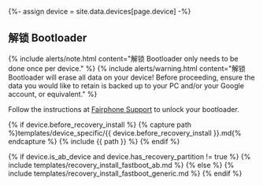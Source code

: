 {%- assign device = site.data.devices[page.device] -%}

## 解锁 Bootloader

{% include alerts/note.html content="解锁 Bootloader only needs to be done once per device." %}
{% include alerts/warning.html content="解锁 Bootloader will erase all data on your device!
Before proceeding, ensure the data you would like to retain is backed up to your PC and/or your Google account, or equivalent." %}

Follow the instructions at [Fairphone Support](https://support.fairphone.com/hc/en-us/articles/360048646311-Manage-the-bootloader-of-your-FP3-FP3-) to unlock your bootloader.

{% if device.before_recovery_install %}
{% capture path %}templates/device_specific/{{ device.before_recovery_install }}.md{% endcapture %}
{% include {{ path }} %}
{% endif %}

{% if device.is_ab_device and device.has_recovery_partition != true %}
    {% include templates/recovery_install_fastboot_ab.md %}
{% else %}
    {% include templates/recovery_install_fastboot_generic.md %}
{% endif %}
